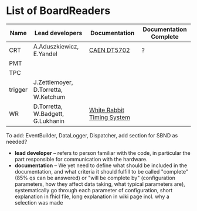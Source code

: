 # List of BoardReaders

| Name | Lead developers | Documentation | Documentation Complete |
| ---- | -------------- | ------------- | ---------------------- |
| CRT  | A.Aduszkiewicz, E.Yandel | [CAEN DT5702](CRT/CAEN_DT5702_readout.md) | ? |
| PMT  |                |               |                        |
| TPC  |                |               |                        |
| trigger | J.Zettlemoyer, D.Torretta, W.Ketchum |               |                        |
| WR   | D.Torretta, W.Badgett, G.Lukhanin | [White Rabbit Timing System](WR/WhiteRabbit.md) |                        |

To add: EventBuilder, DataLogger, Dispatcher, add section for SBND as needed?


- **lead developer** – refers to person familiar with the code, in particular the part responsible for communication with the hardware.
- **documentation** – We yet need to define what should be included in the documentation, and what criteria it should fulfill to be called "complete" (85% qs can be answered) or "will be complete by" <date> (configuration parameters, how they affect data taking, what typical parameters are), systematically go through each parameter of configuration, short explanation in fhicl file, long explanation in wiki page incl. why a selection was made
